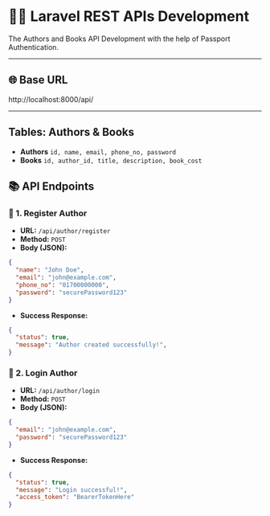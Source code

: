 # 👨‍💼 Laravel REST APIs Development

The Authors and Books API Development with the help of Passport Authentication.

---

## 🌐 Base URL
http://localhost:8000/api/

---

## Tables: Authors & Books
- **Authors** `id, name, email, phone_no, password`  
- **Books** `id, author_id, title, description, book_cost`  


## 📚 API Endpoints

### 👤 1. Register Author

- **URL:** `/api/author/register`  
- **Method:** `POST`
- **Body (JSON):**

```json
{
  "name": "John Doe",
  "email": "john@example.com",
  "phone_no": "01700000000",
  "password": "securePassword123"
}
```

- **Success Response:**
```json
{
  "status": true,
  "message": "Author created successfully!",
}
```

### 📝 2. Login Author

- **URL:** `/api/author/login`  
- **Method:** `POST`
- **Body (JSON):**

```json
{
  "email": "john@example.com",
  "password": "securePassword123"
}
```
- **Success Response:**
```json
{
  "status": true,
  "message": "Login successful!",
  "access_token": "BearerTokenHere"
}
```